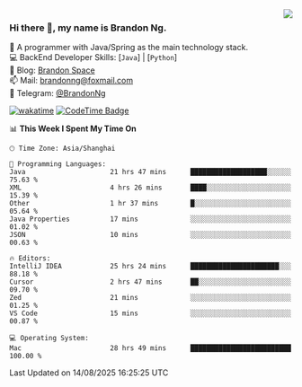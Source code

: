 <img  align="right" src="https://github-readme-stats-brandon0824.vercel.app/api/top-langs/?username=brandon0824&layout=compact">

### Hi there 👋, my name is Brandon Ng.

🌱 A programmer with Java/Spring as the main technology stack.  
💻 BackEnd Developer Skills: [`Java`] | [`Python`]  
📝 Blog: [Brandon Space](https://blog.brandonng.cc)  
📫 Mail: brandonng@foxmail.com  
📰 Telegram: [@BrandonNg](https://t.me/BrandonNg24)  

[![wakatime](https://wakatime.com/badge/user/940cafbf-f9d5-4b24-9a07-19bb072f52bb.svg)](https://wakatime.com/@940cafbf-f9d5-4b24-9a07-19bb072f52bb)
[![CodeTime Badge](https://shields.jannchie.com/endpoint?style=plastic&color=&url=https%3A%2F%2Fapi.codetime.dev%2Fv3%2Fusers%2Fshield%3Fuid%3D128%26minutes%3D10080)](https://codetime.dev)

<!--START_SECTION:waka-->
📊 **This Week I Spent My Time On** 

```text
🕑︎ Time Zone: Asia/Shanghai

💬 Programming Languages: 
Java                     21 hrs 47 mins      ███████████████████░░░░░░   75.63 % 
XML                      4 hrs 26 mins       ████░░░░░░░░░░░░░░░░░░░░░   15.39 % 
Other                    1 hr 37 mins        █░░░░░░░░░░░░░░░░░░░░░░░░   05.64 % 
Java Properties          17 mins             ░░░░░░░░░░░░░░░░░░░░░░░░░   01.02 % 
JSON                     10 mins             ░░░░░░░░░░░░░░░░░░░░░░░░░   00.63 % 

🔥 Editors: 
IntelliJ IDEA            25 hrs 24 mins      ██████████████████████░░░   88.18 % 
Cursor                   2 hrs 47 mins       ██░░░░░░░░░░░░░░░░░░░░░░░   09.70 % 
Zed                      21 mins             ░░░░░░░░░░░░░░░░░░░░░░░░░   01.25 % 
VS Code                  15 mins             ░░░░░░░░░░░░░░░░░░░░░░░░░   00.87 % 

💻 Operating System: 
Mac                      28 hrs 49 mins      █████████████████████████   100.00 % 
```


 Last Updated on 14/08/2025 16:25:25 UTC
<!--END_SECTION:waka-->
